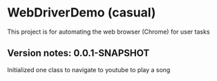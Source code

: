 # WebDriverDemo (casual)

This project is for automating the web browser (Chrome) for user tasks

## Version notes: 0.0.1-SNAPSHOT

Initialized one class to navigate to youtube to play a song

